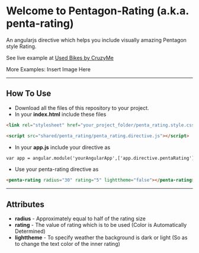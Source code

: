 Welcome to Pentagon-Rating (a.k.a. penta-rating)
===================
An angularjs directive which helps you include visually amazing Pentagon style Rating.

See live example at [Used Bikes by CruzyMe](http://cruzy.me/)

More Examples:
Insert Image Here

----------
How To Use
-------------
- Download all the files of this repository to your project.
- In your **index.html** include these files
```HTML
<link rel="stylesheet" href="your_project_folder/penta_rating.style.css"/>
```
```HTML
<script src="shared/penta_rating/penta_rating.directive.js"></script>
```
- In your **app.js** include your directive as
```HTML
var app = angular.module('yourAngularApp',['app.directive.pentaRating']);
```
- Use your penta-rating directive as
```HTML
<penta-rating radius="30" rating="5" lighttheme="false"></penta-rating>
```

----------
Attributes
-------------
- **radius** - Approximately equal to half of the rating size
- **rating** - The value of rating which is to be used (Color is Automatically Determined)
- **lighttheme** - To specify weather the background is dark or light (So as to change the text color of the inner rating)

